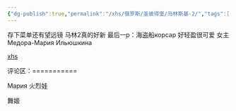 ```yaml
---
{"dg-publish":true,"permalink":"/xhs/俄罗斯/圣彼得堡/马林斯基-2/","tags":["rednote","圣彼得堡"],"updated":"2025-03-30T20:40:27.846+08:00"}
---
```


 

存下菜单还有望远镜 马林2真的好新
最后一p：海盗船корсар 好轻盈很可爱
女主 Медора-Мария Ильюшкина

[xhs](https://www.xiaohongshu.com/explore/64122d5c000000002702894c?xsec_token=ABYfAAZ2W_FQIbvFrvcmpu3qVyYoSit_xdKQPe1mwtwys=&xsec_source=pc_user)

评论区：===========



Мария 火烈娃

舞姬